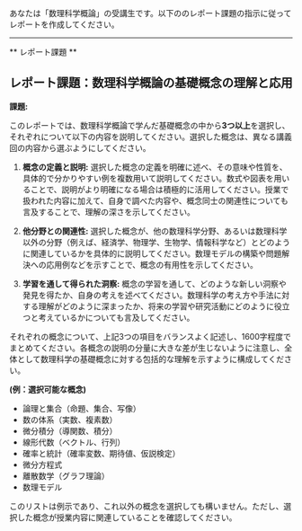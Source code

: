 あなたは「数理科学概論」の受講生です。以下ののレポート課題の指示に従ってレポートを作成してください。

---------------------------------------
** レポート課題 **

## レポート課題：数理科学概論の基礎概念の理解と応用

**課題:**

このレポートでは、数理科学概論で学んだ基礎概念の中から**3つ以上**を選択し、それぞれについて以下の内容を説明してください。選択した概念は、異なる講義回の内容から選ぶようにしてください。

1. **概念の定義と説明:**  選択した概念の定義を明確に述べ、その意味や性質を、具体的で分かりやすい例を複数用いて説明してください。数式や図表を用いることで、説明がより明確になる場合は積極的に活用してください。授業で扱われた内容に加えて、自身で調べた内容や、概念同士の関連性についても言及することで、理解の深さを示してください。

2. **他分野との関連性:** 選択した概念が、他の数理科学分野、あるいは数理科学以外の分野（例えば、経済学、物理学、生物学、情報科学など）とどのように関連しているかを具体的に説明してください。数理モデルの構築や問題解決への応用例などを示すことで、概念の有用性を示してください。

3. **学習を通して得られた洞察:**  概念の学習を通して、どのような新しい洞察や発見を得たか、自身の考えを述べてください。数理科学の考え方や手法に対する理解がどのように深まったか、将来の学習や研究活動にどのように役立つと考えているかについても言及してください。


それぞれの概念について、上記3つの項目をバランスよく記述し、1600字程度でまとめてください。各概念の説明の分量に大きな差が生じないように注意し、全体として数理科学の基礎概念に対する包括的な理解を示すように構成してください。


**(例：選択可能な概念)**

* 論理と集合（命題、集合、写像）
* 数の体系（実数、複素数）
* 微分積分（導関数、積分）
* 線形代数（ベクトル、行列）
* 確率と統計（確率変数、期待値、仮説検定）
* 微分方程式
* 離散数学（グラフ理論）
* 数理モデル


このリストは例示であり、これ以外の概念を選択しても構いません。ただし、選択した概念が授業内容に関連していることを確認してください。
